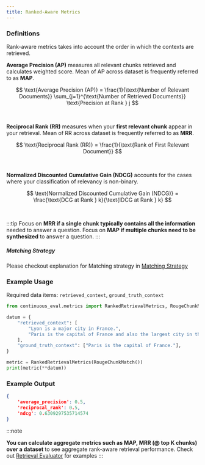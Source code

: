 ```yaml
---
title: Ranked-Aware Metrics
---
```


### Definitions

Rank-aware metrics takes into account the order in which the contexts are retrieved.

**Average Precision (AP)** measures all relevant chunks retrieved and calculates weighted score. Mean of AP across dataset is frequently referred to as **MAP**.

$$ \text{Average Precision (AP)} = \frac{1}{\text{Number of Relevant Documents}} \sum_{j=1}^{\text{Number of Retrieved Documents}} \text{Precision at Rank } j $$

<br>

**Reciprocal Rank (RR)** measures when your **first relevant chunk** appear in your retrieval. Mean of RR across dataset is frequently referred to as **MRR**.

$$ \text{Reciprocal Rank (RR)} = \frac{1}{\text{Rank of First Relevant Document}} $$

<br>

**Normalized Discounted Cumulative Gain (NDCG)** accounts for the cases where your classification of relevancy is non-binary. 

$$ \text{Normalized Discounted Cumulative Gain (NDCG)} = \frac{\text{DCG at Rank } k}{\text{IDCG at Rank } k} $$

<br>


:::tip
Focus on **MRR if a single chunk typically contains all the information** needed to answer a question.
Focus on **MAP if multiple chunks need to be synthesized** to answer a question.
:::

##### Matching Strategy

Please checkout explanation for Matching strategy in [Matching Strategy](/../precision_recall/)

### Example Usage

Required data items: `retrieved_context`, `ground_truth_context`

```python
from continuous_eval.metrics import RankedRetrievalMetrics, RougeChunkMatch

datum = {
    "retrieved_context": [
        "Lyon is a major city in France.",
        "Paris is the capital of France and also the largest city in the country.",
    ],
    "ground_truth_context": ["Paris is the capital of France."],
}

metric = RankedRetrievalMetrics(RougeChunkMatch())
print(metric(**datum))
```

### Example Output

```JSON
{
    'average_precision': 0.5, 
    'reciprocal_rank': 0.5, 
    'ndcg': 0.6309297535714574
}
```

:::note

**You can calculate aggregate metrics such as MAP, MRR (@ top K chunks) over a dataset** to see aggregate rank-aware retrieval performance.
Check out <a href="/evaluators/evaluator#retrievalevaluator">Retrieval Evaluator</a> for examples
:::